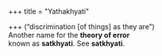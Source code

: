 +++
title = "Yathakhyati"

+++
(“discrimination [of things] as they are”)  
Another name for the **theory of error**  
known as **satkhyati**. See **satkhyati**.